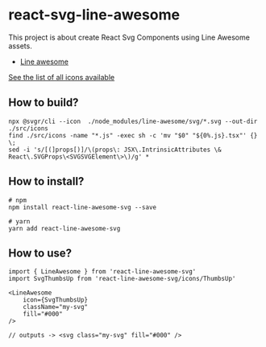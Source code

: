 # react-svg-line-awesome

This project is about create React Svg Components using Line Awesome assets.

- [Line awesome](https://icons8.com/line-awesome)

[See the list of all icons available](https://icons8.com/line-awesome)

## How to build?

```shell
npx @svgr/cli --icon  ./node_modules/line-awesome/svg/*.svg --out-dir ./src/icons
find ./src/icons -name "*.js" -exec sh -c 'mv "$0" "${0%.js}.tsx"' {} \;
sed -i 's/[(]props[)]/\(props\: JSX\.IntrinsicAttributes \& React\.SVGProps\<SVGSVGElement\>\)/g' *
```
## How to install?
 
```
# npm
npm install react-line-awesome-svg --save

# yarn
yarn add react-line-awesome-svg
```

## How to use?

```tsx
import { LineAwesome } from 'react-line-awesome-svg'
import SvgThumbsUp from 'react-line-awesome-svg/icons/ThumbsUp'

<LineAwesome
    icon={SvgThumbsUp}
    className="my-svg"
    fill="#000"
/>

// outputs -> <svg class="my-svg" fill="#000" />
```